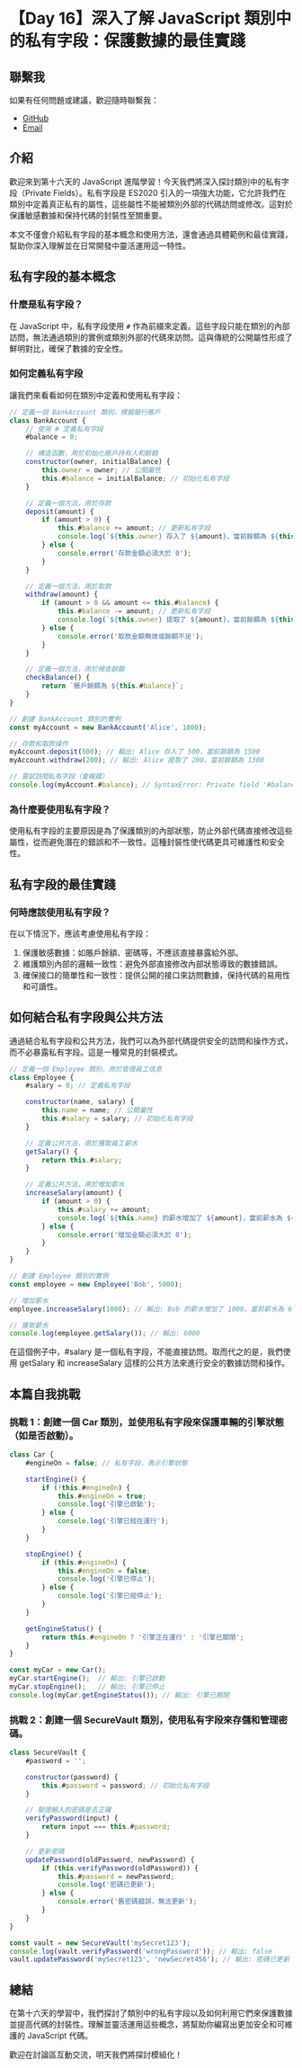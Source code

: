 # 【Day 16】深入了解 JavaScript 類別中的私有字段：保護數據的最佳實踐

## 聯繫我

如果有任何問題或建議，歡迎隨時聯繫我：

- [GitHub](https://github.com/Chung-Chi-Lin)
- [Email](mailto:z0925955648@gmail.com)

## 介紹

歡迎來到第十六天的 JavaScript 進階學習！今天我們將深入探討類別中的私有字段（Private Fields）。私有字段是 ES2020 引入的一項強大功能，它允許我們在類別中定義真正私有的屬性，這些屬性不能被類別外部的代碼訪問或修改。這對於保護敏感數據和保持代碼的封裝性至關重要。

本文不僅會介紹私有字段的基本概念和使用方法，還會通過具體範例和最佳實踐，幫助你深入理解並在日常開發中靈活運用這一特性。

## 私有字段的基本概念

### 什麼是私有字段？

在 JavaScript 中，私有字段使用 `#` 作為前綴來定義。這些字段只能在類別的內部訪問，無法通過類別的實例或類別外部的代碼來訪問。這與傳統的公開屬性形成了鮮明對比，確保了數據的安全性。

### 如何定義私有字段

讓我們來看看如何在類別中定義和使用私有字段：

```javascript
// 定義一個 BankAccount 類別，模擬銀行賬戶
class BankAccount {
    // 使用 # 定義私有字段
    #balance = 0;

    // 構造函數，用於初始化賬戶持有人和餘額
    constructor(owner, initialBalance) {
        this.owner = owner; // 公開屬性
        this.#balance = initialBalance; // 初始化私有字段
    }

    // 定義一個方法，用於存款
    deposit(amount) {
        if (amount > 0) {
            this.#balance += amount; // 更新私有字段
            console.log(`${this.owner} 存入了 ${amount}，當前餘額為 ${this.#balance}`);
        } else {
            console.error('存款金額必須大於 0');
        }
    }

    // 定義一個方法，用於取款
    withdraw(amount) {
        if (amount > 0 && amount <= this.#balance) {
            this.#balance -= amount; // 更新私有字段
            console.log(`${this.owner} 提取了 ${amount}，當前餘額為 ${this.#balance}`);
        } else {
            console.error('取款金額無效或餘額不足');
        }
    }

    // 定義一個方法，用於檢查餘額
    checkBalance() {
        return `賬戶餘額為 ${this.#balance}`;
    }
}

// 創建 BankAccount 類別的實例
const myAccount = new BankAccount('Alice', 1000);

// 存款和取款操作
myAccount.deposit(500); // 輸出: Alice 存入了 500，當前餘額為 1500
myAccount.withdraw(200); // 輸出: Alice 提取了 200，當前餘額為 1300

// 嘗試訪問私有字段（會報錯）
console.log(myAccount.#balance); // SyntaxError: Private field '#balance' must be declared in an enclosing class
```

### 為什麼要使用私有字段？
使用私有字段的主要原因是為了保護類別的內部狀態，防止外部代碼直接修改這些屬性，從而避免潛在的錯誤和不一致性。這種封裝性使代碼更具可維護性和安全性。

## 私有字段的最佳實踐
### 何時應該使用私有字段？
在以下情況下，應該考慮使用私有字段：
1. 保護敏感數據：如賬戶餘額、密碼等，不應該直接暴露給外部。
2. 維護類別內部的邏輯一致性：避免外部直接修改內部狀態導致的數據錯誤。
3. 確保接口的簡單性和一致性：提供公開的接口來訪問數據，保持代碼的易用性和可讀性。

## 如何結合私有字段與公共方法
通過結合私有字段和公共方法，我們可以為外部代碼提供安全的訪問和操作方式，而不必暴露私有字段。這是一種常見的封裝模式。
```javascript
// 定義一個 Employee 類別，用於管理員工信息
class Employee {
    #salary = 0; // 定義私有字段

    constructor(name, salary) {
        this.name = name; // 公開屬性
        this.#salary = salary; // 初始化私有字段
    }

    // 定義公共方法，用於獲取員工薪水
    getSalary() {
        return this.#salary;
    }

    // 定義公共方法，用於增加薪水
    increaseSalary(amount) {
        if (amount > 0) {
            this.#salary += amount;
            console.log(`${this.name} 的薪水增加了 ${amount}，當前薪水為 ${this.#salary}`);
        } else {
            console.error('增加金額必須大於 0');
        }
    }
}

// 創建 Employee 類別的實例
const employee = new Employee('Bob', 5000);

// 增加薪水
employee.increaseSalary(1000); // 輸出: Bob 的薪水增加了 1000，當前薪水為 6000

// 獲取薪水
console.log(employee.getSalary()); // 輸出: 6000
```
在這個例子中，#salary 是一個私有字段，不能直接訪問。取而代之的是，我們使用 getSalary 和 increaseSalary 這樣的公共方法來進行安全的數據訪問和操作。

## 本篇自我挑戰
### 挑戰 1：創建一個 Car 類別，並使用私有字段來保護車輛的引擎狀態（如是否啟動）。
```javascript
class Car {
	#engineOn = false; // 私有字段，表示引擎狀態

	startEngine() {
		if (!this.#engineOn) {
			this.#engineOn = true;
			console.log('引擎已啟動');
		} else {
			console.log('引擎已經在運行');
		}
	}

	stopEngine() {
		if (this.#engineOn) {
			this.#engineOn = false;
			console.log('引擎已停止');
		} else {
			console.log('引擎已經停止');
		}
	}

	getEngineStatus() {
		return this.#engineOn ? '引擎正在運行' : '引擎已關閉';
	}
}

const myCar = new Car();
myCar.startEngine();  // 輸出: 引擎已啟動
myCar.stopEngine();   // 輸出: 引擎已停止
console.log(myCar.getEngineStatus()); // 輸出: 引擎已關閉
```

### 挑戰 2：創建一個 SecureVault 類別，使用私有字段來存儲和管理密碼。
```javascript
class SecureVault {
	#password = '';

	constructor(password) {
		this.#password = password; // 初始化私有字段
	}

	// 驗證輸入的密碼是否正確
	verifyPassword(input) {
		return input === this.#password;
	}

	// 更新密碼
	updatePassword(oldPassword, newPassword) {
		if (this.verifyPassword(oldPassword)) {
			this.#password = newPassword;
			console.log('密碼已更新');
		} else {
			console.error('舊密碼錯誤，無法更新');
		}
	}
}

const vault = new SecureVault('mySecret123');
console.log(vault.verifyPassword('wrongPassword')); // 輸出: false
vault.updatePassword('mySecret123', 'newSecret456'); // 輸出: 密碼已更新
```

## 總結

在第十六天的學習中，我們探討了類別中的私有字段以及如何利用它們來保護數據並提高代碼的封裝性。理解並靈活運用這些概念，將幫助你編寫出更加安全和可維護的 JavaScript 代碼。

歡迎在討論區互動交流，明天我們將探討模組化！

